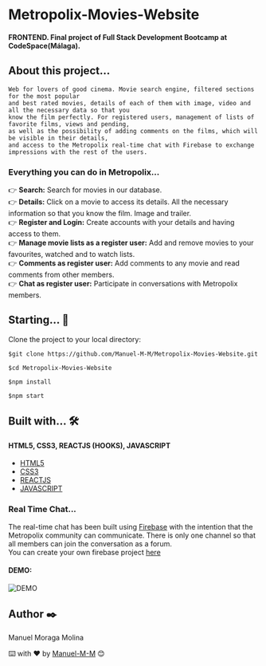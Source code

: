 # Metropolix-Movies-Website

#### FRONTEND. Final project of Full Stack Development Bootcamp at CodeSpace(Málaga).

## About this project...

```
Web for lovers of good cinema. Movie search engine, filtered sections for the most popular  
and best rated movies, details of each of them with image, video and all the necessary data so that you  
know the film perfectly. For registered users, management of lists of favorite films, views and pending,  
as well as the possibility of adding comments on the films, which will be visible in their details,  
and access to the Metropolix real-time chat with Firebase to exchange impressions with the rest of the users.
```

### Everything you can do in Metropolix...

👉 **Search:** Search for movies in our database.  
👉 **Details:** Click on a movie to access its details. All the necessary information so that you know the film. Image and trailer.  
👉 **Register and Login:**  Create accounts with your details and having access to them.  
👉 **Manage movie lists as a register user:** Add and remove movies to your favourites, watched and to watch lists.  
👉 **Comments as register user:** Add comments to any movie and read comments from other members.  
👉 **Chat as register user:** Participate in conversations with Metropolix members.

## Starting...  🚀
 Clone the project to your local directory:
````
$git clone https://github.com/Manuel-M-M/Metropolix-Movies-Website.git
````
````
$cd Metropolix-Movies-Website
````
````
$npm install
````
````
$npm start
````

## Built with...  🛠️

#### HTML5, CSS3, REACTJS (HOOKS), JAVASCRIPT

- [HTML5](https://developer.mozilla.org/en-US/docs/Web/Guide/HTML/HTML5)
- [CSS3](https://developer.mozilla.org/en-US/docs/Web/CSS) 
- [REACTJS](https://reactjs.org/) 
- [JAVASCRIPT](https://developer.mozilla.org/en-US/docs/Learn/JavaScript/First_steps/What_is_JavaScript)

### Real Time Chat...

The real-time chat has been built using [Firebase](https://en.wikipedia.org/wiki/Firebase) with the intention that the Metropolix community can communicate. There is only one channel so that all members can join the conversation as a forum.  
You can create your own firebase project [here](https://firebase.google.com/)

#### DEMO:

![DEMO](src/img/resources/chat2.gif)

## Author  ✒️

Manuel Moraga Molina

⌨️ with ❤️ by [Manuel-M-M](https://github.com/Manuel-M-M) 😊


